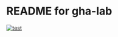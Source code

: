 # README for gha-lab
[![test](https://github.com/USERNAME/ghalab/actions/workflows/test.yaml/badge.svg)](https://github.com/USERNAME/gha-lab/actions/workflows/test.yaml)